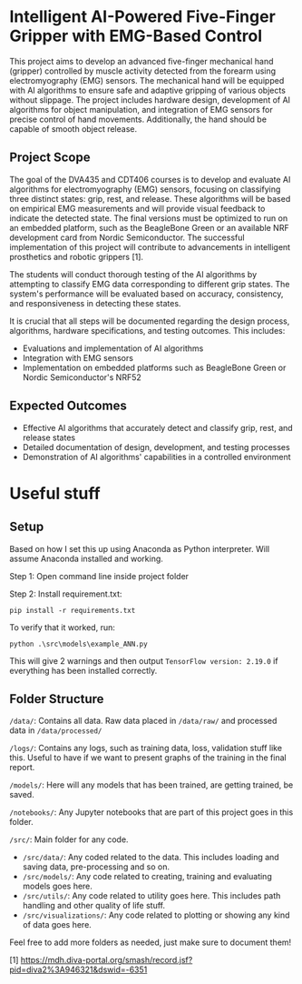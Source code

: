 # **Intelligent AI-Powered Five-Finger Gripper with EMG-Based Control**

This project aims to develop an advanced five-finger mechanical hand (gripper)
controlled by muscle activity detected from the forearm using electromyography
(EMG) sensors. The mechanical hand will be equipped with AI algorithms to
ensure safe and adaptive gripping of various objects without slippage. The
project includes hardware design, development of AI algorithms for object
manipulation, and integration of EMG sensors for precise control of hand
movements. Additionally, the hand should be capable of smooth object release.

## **Project Scope**

The goal of the DVA435 and CDT406 courses is to develop and evaluate AI
algorithms for electromyography (EMG) sensors, focusing on classifying three
distinct states: grip, rest, and release. These algorithms will be based on
empirical EMG measurements and will provide visual feedback to indicate the
detected state. The final versions must be optimized to run on an embedded
platform, such as the BeagleBone Green or an available NRF development card
from Nordic Semiconductor. The successful implementation of this project will
contribute to advancements in intelligent prosthetics and robotic grippers [1].

The students will conduct thorough testing of the AI algorithms by attempting to
classify EMG data corresponding to different grip states. The system's
performance will be evaluated based on accuracy, consistency, and
responsiveness in detecting these states.

It is crucial that all steps will be documented regarding the design process,
algorithms, hardware specifications, and testing outcomes. This includes:
  - Evaluations and implementation of AI algorithms
  - Integration with EMG sensors
  - Implementation on embedded platforms such as BeagleBone Green or Nordic Semiconductor's NRF52

## **Expected Outcomes**
  - Effective AI algorithms that accurately detect and classify grip, rest, and release states
  - Detailed documentation of design, development, and testing processes
  - Demonstration of AI algorithms' capabilities in a controlled environment

# **Useful stuff**
## **Setup** 
Based on how I set this up using Anaconda as Python interpreter. Will assume Anaconda installed and working. 

Step 1: Open command line inside project folder

Step 2: Install requirement.txt:
```
pip install -r requirements.txt
```

To verify that it worked, run: 
```
python .\src\models\example_ANN.py
```
This will give 2 warnings and then output `TensorFlow version: 2.19.0` if everything has been installed correctly. 

## **Folder Structure**
`/data/`: Contains all data. Raw data placed in `/data/raw/` and processed data in `/data/processed/`

`/logs/`: Contains any logs, such as training data, loss, validation stuff like this. Useful to have if we want to present graphs of the training in the final report. 

`/models/`: Here will any models that has been trained, are getting trained, be saved. 

`/notebooks/`: Any Jupyter notebooks that are part of this project goes in this folder. 

`/src/`: Main folder for any code. 
- `/src/data/`: Any coded related to the data. This includes loading and saving data, pre-processing and so on. 
- `/src/models/`: Any code related to creating, training and evaluating models goes here. 
- `/src/utils/`: Any code related to utility goes here. This includes path handling and other quality of life stuff. 
- `/src/visualizations/`: Any code related to plotting or showing any kind of data goes here. 

Feel free to add more folders as needed, just make sure to document them! 

[1] https://mdh.diva-portal.org/smash/record.jsf?pid=diva2%3A946321&dswid=-6351
